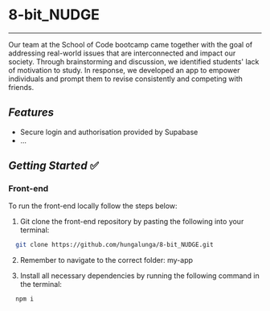 # 8-bit_NUDGE

---------------------------------------------------------------------

Our team at the School of Code bootcamp came together with the goal of addressing real-world issues that are interconnected and impact our society. Through brainstorming and discussion, we identified students' lack of motivation to study. In response, we developed an app to empower individuals and prompt them to revise consistently and competing with friends.

## **_Features_**

- Secure login and authorisation provided by Supabase
- ...

## **_Getting Started_** ✅

### **Front-end**

To run the front-end locally follow the steps below:

1. Git clone the front-end repository by pasting the following into your terminal:

```bash
  git clone https://github.com/hungalunga/8-bit_NUDGE.git
```

2. Remember to navigate to the correct folder: my-app

3. Install all necessary dependencies by running the following command in the terminal:

```bash
  npm i
```
